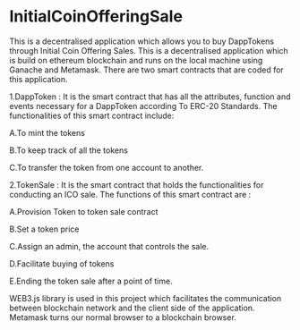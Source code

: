 # InitialCoinOfferingSale
This is a decentralised application which allows you to buy DappTokens through Initial Coin Offering Sales. This is a decentralised application which is build on ethereum blockchain and runs on the local machine using Ganache and Metamask. There are two smart contracts that are coded for this application.

1.DappToken : It is the smart contract that has all the attributes, function and events necessary for a DappToken according To ERC-20 Standards. The functionalities of this smart contract include:

  A.To mint the tokens

  B.To keep track of all the tokens

  C.To transfer the token from one account to another.

2.TokenSale : It is the smart contract that holds the functionalities for conducting an ICO sale. The functions of this smart contract are :

  A.Provision Token to token sale contract

  B.Set a token price

  C.Assign an admin, the account that controls the sale.

  D.Facilitate buying of tokens

  E.Ending the token sale after a point of time.

WEB3.js library is used in this project which facilitates the communication between blockchain network and the client side of the application.
Metamask turns our normal browser to a blockchain browser.
